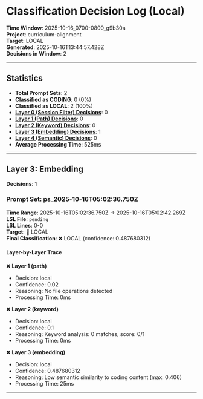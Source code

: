 # Classification Decision Log (Local)

**Time Window**: 2025-10-16_0700-0800_g9b30a<br>
**Project**: curriculum-alignment<br>
**Target**: LOCAL<br>
**Generated**: 2025-10-16T13:44:57.428Z<br>
**Decisions in Window**: 2

---

## Statistics

- **Total Prompt Sets**: 2
- **Classified as CODING**: 0 (0%)
- **Classified as LOCAL**: 2 (100%)
- **[Layer 0 (Session Filter) Decisions](#layer-0-session-filter)**: 0
- **[Layer 1 (Path) Decisions](#layer-1-path)**: 0
- **[Layer 2 (Keyword) Decisions](#layer-2-keyword)**: 0
- **[Layer 3 (Embedding) Decisions](#layer-3-embedding)**: 1
- **[Layer 4 (Semantic) Decisions](#layer-4-semantic)**: 0
- **Average Processing Time**: 525ms

---

## Layer 3: Embedding

**Decisions**: 1

### Prompt Set: ps_2025-10-16T05:02:36.750Z

**Time Range**: 2025-10-16T05:02:36.750Z → 2025-10-16T05:02:42.269Z<br>
**LSL File**: `pending`<br>
**LSL Lines**: 0-0<br>
**Target**: 📍 LOCAL<br>
**Final Classification**: ❌ LOCAL (confidence: 0.487680312)

#### Layer-by-Layer Trace

❌ **Layer 1 (path)**
- Decision: local
- Confidence: 0.02
- Reasoning: No file operations detected
- Processing Time: 0ms

❌ **Layer 2 (keyword)**
- Decision: local
- Confidence: 0.1
- Reasoning: Keyword analysis: 0 matches, score: 0/1
- Processing Time: 0ms

❌ **Layer 3 (embedding)**
- Decision: local
- Confidence: 0.487680312
- Reasoning: Low semantic similarity to coding content (max: 0.406)
- Processing Time: 25ms

---

